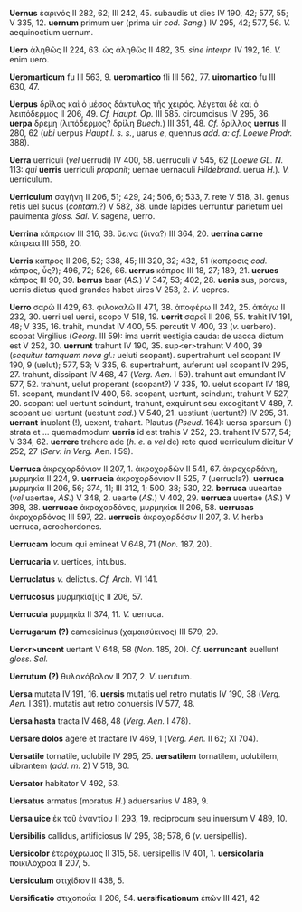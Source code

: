 **Uernus** ἐαρινός II 282, 62; III 242, 45. subaudis ut dies IV 190, 42;
577, 55; V 335, 12. **uernum** primum uer (prima uir *cod. Sang.*) IV
295, 42; 577, 56. *V.* aequinoctium uernum.

**Uero** ἀληθῶς II 224, 63. ὡς ἀληθῶς II 482, 35. *sine interpr.* IV
192, 16. *V.* enim uero.

**Ueromarticum** fu III 563, 9. **ueromartico** fli III 562, 77.
**uiromartico** fu III 630, 47.

**Uerpus** δρῖλος καὶ ὁ μέσος δάκτυλος τῆς χειρός. λέγεται δὲ καὶ ὁ
λειπόδερμος II 206, 49. *Cf. Haupt. Op.* III 585. circumcisus IV 295,
36. **uerpa** δρεμη (λιπόδερμος? δρίλη *Buech.*) III 351, 48. *Cf.*
δρίλλος **uerrus** II 280, 62 (*ubi* uerpus *Haupt l. s. s.*, uarus *e*,
quennus *add. a: cf. Loewe Prodr.* 388).

**Uerra** uerriculi (*vel* uerrudi) IV 400, 58. uerruculi V 545, 62
(*Loewe GL. N.* 113: *qui* **uerris** uerriculi *proponit*; uernae
uernaculi *Hildebrand.* uerua *H.*). *V.* uerriculum.

**Uerriculum** σαγήνη II 206, 51; 429, 24; 506, 6; 533, 7. rete V 518,
31. ge­nus retis uel sucus (*contam.*?) V 582, 38. unde lapides uerruntur
parietum uel pauimenta *gloss. Sal. V.* sagena, uerro.

**Uerrina** κάπρειον III 316, 38. ὕεινα (ὕινα?) III 364, 20. **uerrina
carne** κάπρεια III 556, 20.

**Uerris** κάπρος II 206, 52; 338, 45; III 320, 32; 432, 51 (καπροσις
*cod.* κάπρος, ὗς?); 496, 72; 526, 66. **uerrus** κάπρος III 18, 27;
189, 21. **uerues** κάπρος III 90, 39. **berrus** baar (*AS.*) V 347,
53; 402, 28. **uenis** sus, porcus, uerris dictus quod grandes habet
uires V 253, 2. *V.* uepres.

**Uerro** σαρῶ II 429, 63. φιλοκαλῶ II 471, 38. ἀποφέρω II 242, 25.
ἀπάγω II 232, 30. uerri uel uersi, scopo V 518, 19. **uerrit** σαροῖ II
206, 55. trahit IV 191, 48; V 335, 16. trahit, mundat IV 400, 55.
percutit V 400, 33 (*v.* uerbero). scopat Virgilius (*Georg.* III 59):
ima uerrit uestigia cauda: de uacca dictum est V 252, 30. **uerrunt**
trahunt IV 190, 35. sup\<er\>trahunt V 400, 39 (*sequitur tamquam nova
gl.:* ueluti scopant). supertrahunt uel scopant IV 190, 9 (uelut); 577,
53; V 335, 6. supertrahunt, auferunt uel scopant IV 295, 27. trahunt,
dissipant IV 468, 47 (*Verg. Aen.* I 59). trahunt aut emundant IV 577,
52. trahunt, uelut properant (scopant?) V 335, 10. uelut scopant IV 189,
51. scopant, mundant IV 400, 56. scopant, uertunt, scindunt, trahunt V
527, 20. scopant uel uertunt scindunt, trahunt, exquirunt seu exco­gitant
V 489, 7. scopant uel uertunt (uestunt *cod.*) V 540, 21. uestiunt
(uertunt?) IV 295, 31. **uerrant** inuolant (!), uexent, trahant.
Plautus (*Pseud.* 164): uersa sparsum (!) strata et ... quemadmodum
**uerris** id est trahis V 252, 23. trahant IV 577, 54; V 334, 62.
**uerrere** trahere ade (*h. e.* a *vel* de) rete quod uerriculum
dicitur V 252, 27 (*Serv. in Verg.* Aen. I 59).

**Uerruca** ἀκροχορδόνιον II 207, 1. ἀκροχορδών II 541, 67. ἀκροχορδάνη,
μυρμηκία II 224, 9. **uerrucia** ἀκροχορδόνιον II 525, 7 (uerrucla?).
**uerruca** μυρμηκία II 206, 56; 374, 11; III 312, 1; 500, 38; 530, 22.
**berruca** uueartae (*vel* uaertae, *AS.*) V 348, 2. uearte (*AS.*) V
402, 29. **uerruca** uuertae (*AS.*) V 398, 38. **uerrucae**
ἀκροχορδόνες, μυρμηκίαι II 206, 58. **uerrucas** ἀκροχορδόνας III 597,
22. **uerrucis** ἀκροχορδόσιν II 207, 3. *V.* herba uerruca,
acrochordones.

**Uerrucam** locum qui emineat V 648, 71 (*Non.* 187, 20).

**Uerrucaria** *v.* uertices, intubus.

**Uerruclatus** *v.* delictus. *Cf. Arch.* VI 141.

**Uerrucosus** μυρμηκία[ι]ς II 206, 57.

**Uerrucula** μυρμηκία II 374, 11. *V.* uerruca.

**Uerrugarum (?)** camesicinus (χαμαισύκινος) III 579, 29.

**Uer\<r\>uncent** uertant V 648, 58 (*Non.* 185, 20). *Cf.*
**uerruncant** euellunt *gloss. Sal.*

**Uerrutum (?)** θυλακόβολον II 207, 2. *V.* uerutum.

**Uersa** mutata IV 191, 16. **uersis** mutatis uel retro mutatis IV
190, 38 (*Verg. Aen.* I 391). mutatis aut retro conuersis IV 577, 48.

**Uersa hasta** tracta IV 468, 48 (*Verg. Aen.* I 478).

**Uersare dolos** agere et tractare IV 469, 1 (*Verg. Aen.* II 62; XI
704).

**Uersatile** tornatile, uolubile IV 295, 25. **uersatilem** tornatilem,
uolubilem, uibrantem (*add. m.* 2) V 518, 30.

**Uersator** habitator V 492, 53.

**Uersatus** armatus (moratus *H.*) aduersarius V 489, 9.

**Uersa uice** ἐκ τοῦ ἐναντίου II 293, 19. reciprocum seu inuersum V
489, 10.

**Uersibilis** callidus, artificiosus IV 295, 38; 578, 6 (*v.*
uersipellis).

**Uersicolor** ἑτερόχρωμος II 315, 58. uersipellis IV 401, 1.
**uersicolaria** ποικιλόχροα II 207, 5.

**Uersiculum** στιχίδιον II 438, 5.

**Uersificatio** στιχοποιΐα II 206, 54. **uersificationum** ἐπῶν III
421, 42
